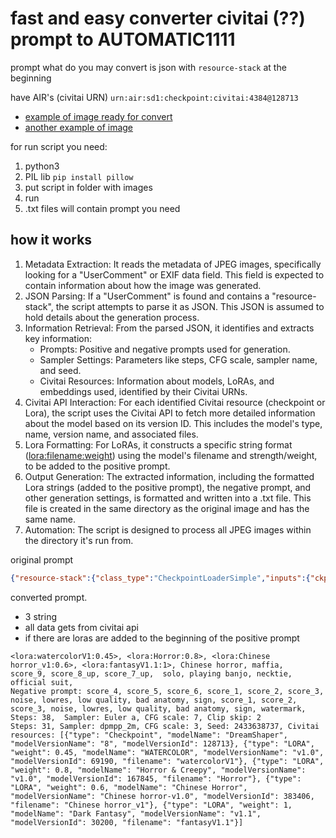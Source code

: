 # fast and easy converter civitai (??) prompt to AUTOMATIC1111

prompt what do you may convert is json with `resource-stack` at the beginning

have AIR's (civitai URN) `urn:air:sd1:checkpoint:civitai:4384@128713`

- [example of image ready for convert](https://civitai.com/images/21793336) 
- [another example of image](https://civitai.com/images/32155314)

for run script you need:
1. python3
2. PIL lib `pip install pillow`
3. put script in folder with images
4. run
5. .txt files will contain prompt you need

## how it works
1. Metadata Extraction: It reads the metadata of JPEG images, specifically looking for a "UserComment" or EXIF data field. This field is expected to contain information about how the image was generated.
2. JSON Parsing: If a "UserComment" is found and contains a "resource-stack", the script attempts to parse it as JSON. This JSON is assumed to hold details about the generation process.
3. Information Retrieval: From the parsed JSON, it identifies and extracts key information:
   - Prompts: Positive and negative prompts used for generation.
   - Sampler Settings: Parameters like steps, CFG scale, sampler name, and seed.
   - Civitai Resources: Information about models, LoRAs, and embeddings used, identified by their Civitai URNs.
4. Civitai API Interaction: For each identified Civitai resource (checkpoint or Lora), the script uses the Civitai API to fetch more detailed information about the model based on its version ID. This includes the model's type, name, version name, and associated files.
5. Lora Formatting: For LoRAs, it constructs a specific string format (<lora:filename:weight>) using the model's filename and strength/weight, to be added to the positive prompt.
6. Output Generation: The extracted information, including the formatted Lora strings (added to the positive prompt), the negative prompt, and other generation settings, is formatted and written into a .txt file. This file is created in the same directory as the original image and has the same name.
7. Automation: The script is designed to process all JPEG images within the directory it's run from.

original prompt
```json
{"resource-stack":{"class_type":"CheckpointLoaderSimple","inputs":{"ckpt_name":"urn:air:sd1:checkpoint:civitai:4384@128713"}},"resource-stack-1":{"class_type":"LoraLoader","inputs":{"lora_name":"urn:air:sd1:lora:civitai:64560@69190","strength_model":0.45,"strength_clip":1,"model":["resource-stack",0],"clip":["resource-stack",1]}},"resource-stack-2":{"class_type":"LoraLoader","inputs":{"lora_name":"urn:air:sd1:lora:civitai:150182@167845","strength_model":0.8,"strength_clip":1,"model":["resource-stack-1",0],"clip":["resource-stack-1",1]}},"resource-stack-3":{"class_type":"LoraLoader","inputs":{"lora_name":"urn:air:sd1:lora:civitai:342493@383406","strength_model":0.6,"strength_clip":1,"model":["resource-stack-2",0],"clip":["resource-stack-2",1]}},"resource-stack-4":{"class_type":"LoraLoader","inputs":{"lora_name":"urn:air:sd1:lora:civitai:24934@30200","strength_model":1,"strength_clip":1,"model":["resource-stack-3",0],"clip":["resource-stack-3",1]}},"6":{"class_type":"smZ CLIPTextEncode","inputs":{"text":"Chinese horror, maffia,  score_9, score_8_up, score_7_up,  solo, playing banjo, necktie, official suit,\n","parser":"A1111","text_g":"","text_l":"","ascore":2.5,"width":0,"height":0,"crop_w":0,"crop_h":0,"target_width":0,"target_height":0,"smZ_steps":1,"mean_normalization":true,"multi_conditioning":true,"use_old_emphasis_implementation":false,"with_SDXL":false,"clip":["resource-stack-4",1]},"_meta":{"title":"Positive"}},"7":{"class_type":"smZ CLIPTextEncode","inputs":{"text":"embedding:urn:air:sd1:embedding:civitai:99890@106916, score_4, score_5, score_6, score_1, score_2, score_3, noise, lowres, low quality, bad anatomy, sign, score_1, score_2, score_3, noise, lowres, low quality, bad anatomy, sign, watermark,\nSteps: 38,  Sampler: Euler a, CFG scale: 7, Clip skip: 2","parser":"A1111","text_g":"","text_l":"","ascore":2.5,"width":0,"height":0,"crop_w":0,"crop_h":0,"target_width":0,"target_height":0,"smZ_steps":1,"mean_normalization":true,"multi_conditioning":true,"use_old_emphasis_implementation":false,"with_SDXL":false,"clip":["resource-stack-4",1]},"_meta":{"title":"Negative"}},"17":{"class_type":"LoadImage","inputs":{"image":"https://orchestration.civitai.com/v2/consumer/blobs/BJF76XQDRD33DH453VWRQBJSJ0","upload":"image"},"_meta":{"title":"Image Load"}},"18":{"class_type":"VAEEncode","inputs":{"pixels":["17",0],"vae":["resource-stack",2]},"_meta":{"title":"VAE Encode"}},"11":{"class_type":"KSampler","inputs":{"sampler_name":"dpmpp_2m","scheduler":"karras","seed":2433638737,"steps":31,"cfg":3,"denoise":0.55,"model":["resource-stack-4",0],"positive":["6",0],"negative":["7",0],"latent_image":["18",0]},"_meta":{"title":"KSampler"}},"13":{"class_type":"VAEDecode","inputs":{"samples":["11",0],"vae":["resource-stack",2]},"_meta":{"title":"VAE Decode"}},"12":{"class_type":"SaveImage","inputs":{"filename_prefix":"ComfyUI","images":["13",0]},"_meta":{"title":"Save Image"}},"extra":{"airs":["urn:air:sd1:checkpoint:civitai:4384@128713","urn:air:sd1:lora:civitai:64560@69190","urn:air:sd1:lora:civitai:150182@167845","urn:air:sd1:lora:civitai:342493@383406","urn:air:sd1:lora:civitai:24934@30200","urn:air:sd1:embedding:civitai:99890@106916"]}}	
```

converted prompt. 
  - 3 string
  - all data gets from civitai api
  - if there are loras are added to the beginning of the positive prompt
```csv
<lora:watercolorV1:0.45>, <lora:Horror:0.8>, <lora:Chinese horror_v1:0.6>, <lora:fantasyV1.1:1>, Chinese horror, maffia,  score_9, score_8_up, score_7_up,  solo, playing banjo, necktie, official suit, 
Negative prompt: score_4, score_5, score_6, score_1, score_2, score_3, noise, lowres, low quality, bad anatomy, sign, score_1, score_2, score_3, noise, lowres, low quality, bad anatomy, sign, watermark, Steps: 38,  Sampler: Euler a, CFG scale: 7, Clip skip: 2
Steps: 31, Sampler: dpmpp_2m, CFG scale: 3, Seed: 2433638737, Civitai resources: [{"type": "Checkpoint", "modelName": "DreamShaper", "modelVersionName": "8", "modelVersionId": 128713}, {"type": "LORA", "weight": 0.45, "modelName": "WATERCOLOR", "modelVersionName": "v1.0", "modelVersionId": 69190, "filename": "watercolorV1"}, {"type": "LORA", "weight": 0.8, "modelName": "Horror & Creepy", "modelVersionName": "v1.0", "modelVersionId": 167845, "filename": "Horror"}, {"type": "LORA", "weight": 0.6, "modelName": "Chinese Horror", "modelVersionName": "Chinese horror-v1.0", "modelVersionId": 383406, "filename": "Chinese horror_v1"}, {"type": "LORA", "weight": 1, "modelName": "Dark Fantasy", "modelVersionName": "v1.1", "modelVersionId": 30200, "filename": "fantasyV1.1"}]
```
